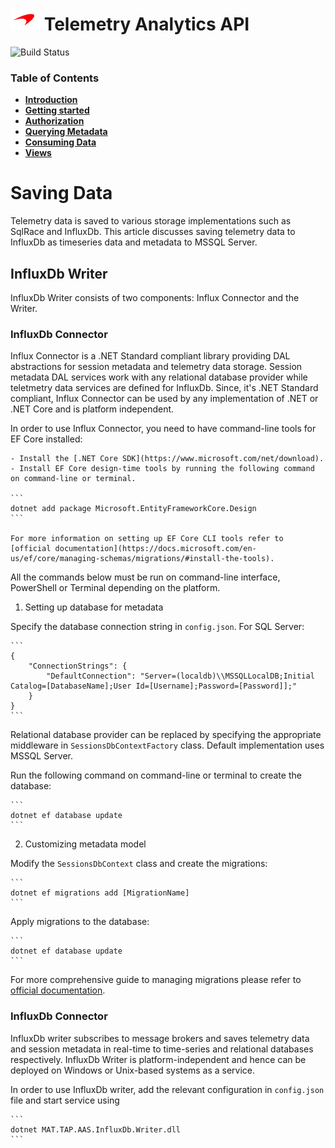# ![logo](/docs/branding.bmp) Telemetry Analytics API

![Build Status](https://mat-ocs.visualstudio.com/Telemetry%20Analytics%20Platform/_apis/build/status/MAT.TAP.TelemetryAnalytics.API/MAT.TAP.TelemetryAnalytics.API%20-%20Pull%20Request%20Gateway?branchName=develop)

### Table of Contents
- [**Introduction**](/README.md)<br>
- [**Getting started**](/docs/GettingStarted.md)<br>
- [**Authorization**](/docs/Authorization.md)<br>
- [**Querying Metadata**](/docs/Metadata.md)<br>
- [**Consuming Data**](/docs/ConsumingData.md)<br>
- [**Views**](/docs/Views.md)<br>

# Saving Data

Telemetry data is saved to various storage implementations such as SqlRace and InfluxDb. This article discusses saving telemetry data to InfluxDb as timeseries data and metadata to MSSQL Server.

## InfluxDb Writer

InfluxDb Writer consists of two components: Influx Connector and the Writer.

### InfluxDb Connector

Influx Connector is a .NET Standard compliant library providing DAL abstractions for session metadata and telemetry data storage. Session metadata DAL services work with any relational database provider while teletmetry data services are defined for InfluxDb. Since, it's .NET Standard compliant, Influx Connector can be used by any implementation of .NET or .NET Core and is platform independent.

In order to use Influx Connector, you need to have command-line tools for EF Core installed:

    - Install the [.NET Core SDK](https://www.microsoft.com/net/download).
    - Install EF Core design-time tools by running the following command on command-line or terminal.

    ```
    dotnet add package Microsoft.EntityFrameworkCore.Design
    ```

    For more information on setting up EF Core CLI tools refer to [official documentation](https://docs.microsoft.com/en-us/ef/core/managing-schemas/migrations/#install-the-tools).

All the commands below must be run on command-line interface, PowerShell or Terminal depending on the platform.

1. Setting up database for metadata

Specify the database connection string in `config.json`. For SQL Server:

    ```
    {
        "ConnectionStrings": {
            "DefaultConnection": "Server=(localdb)\\MSSQLLocalDB;Initial Catalog=[DatabaseName];User Id=[Username];Password=[Password]];"
        }
    }
    ```

Relational database provider can be replaced by specifying the appropriate middleware in `SessionsDbContextFactory` class. Default implementation uses MSSQL Server.

Run the following command on command-line or terminal to create the database:

    ```
    dotnet ef database update
    ```

2. Customizing metadata model

Modify the `SessionsDbContext` class and create the migrations:

    ```
    dotnet ef migrations add [MigrationName]
    ```

Apply migrations to the database:

    ```
    dotnet ef database update
    ```

For more comprehensive guide to managing migrations please refer to [official documentation](https://docs.microsoft.com/en-us/ef/core/managing-schemas/migrations/).

### InfluxDb Connector

InfluxDb writer subscribes to message brokers and saves telemetry data and session metadata in real-time to time-series and relational databases respectively. InfluxDb Writer is platform-independent and hence can be deployed on Windows or Unix-based systems as a service.

In order to use InfluxDb writer, add the relevant configuration in `config.json` file and start service using

    ```
    dotnet MAT.TAP.AAS.InfluxDb.Writer.dll
    ```

